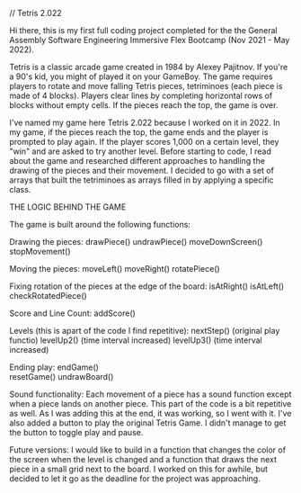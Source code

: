 // Tetris 2.022

Hi there, this is my first full coding project completed for the the General Assembly Software Engineering Immersive Flex Bootcamp (Nov 2021 - May 2022). 

Tetris is a classic arcade game created in 1984 by Alexey Pajitnov. If you're a 90's kid, you might of played it on your GameBoy. The game requires players to rotate and move falling Tetris pieces, tetriminoes (each piece is made of 4 blocks). Players clear lines by completing horizontal rows of blocks without empty cells. If the pieces reach the top, the game is over. 

I've named my game here Tetris 2.022 because I worked on it in 2022. In my game, if the pieces reach the top, the game ends and the player is prompted to play again. If the player scores 1,000 on a certain level, they "win" and are asked to try another level. Before starting to code, I read about the game and researched different approaches to handling the drawing of the pieces and their movement. I decided to go with a set of arrays that built the tetriminoes as arrays filled in by applying a specific class. 


THE LOGIC BEHIND THE GAME 

The game is built around the following functions: 

Drawing the pieces: 
drawPiece()
undrawPiece()
moveDownScreen()
stopMovement()

Moving the pieces: 
moveLeft()
moveRight()
rotatePiece()

Fixing rotation of the pieces at the edge of the board: 
isAtRight()
isAtLeft()
checkRotatedPiece() 

Score and Line Count: 
addScore()

Levels (this is apart of the code I find repetitive): 
nextStep() (original play functio)
levelUp2() (time interval increased)
levelUp3() (time interval increased)

Ending play: 
endGame()   
resetGame()
undrawBoard()


Sound functionality: 
Each movement of a piece has a sound function except when a piece lands on another piece. This part of the code is a bit repetitive as well. As I was adding this at the end, it was working, so I went with it. I've also added a button to play the original Tetris Game. I didn't manage to get the button to toggle play and pause. 


Future versions: 
I would like to build in a function that changes the color of the screen when the level is changed and a function that draws the next piece in a small grid next to the board. I worked on this for awhile, but decided to let it go as the deadline for the project was approaching.





